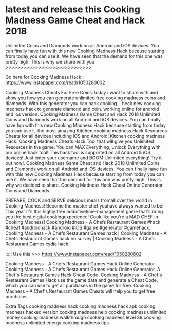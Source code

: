 <h1>latest and release this Cooking Madness Game Cheat and Hack 2018</h1> Unlimited Coins and Diamonds work on all Android and iOS devices. You can finally have fun with this new Cooking Madness Hack because starting from today you can use it. We have seen that the demand for this one was pretty high. This is why we share with you
>>>>>>>>>>>>>>>>>>>>>>>>>>>>>

Go here for Cooking Madness Hack :  https://www.instapaper.com/read/1050280602

>>>>>>>>>>>>>>>>>>>>>>>>>>>>>

Cooking Madness Cheats For Free Coins.Today i want to share with and show you how you can generate unlimited free cooking madness coins and diamonds. With this generator you can hack cooking...
heck new cooking madness hack to generate diamond and coin. working online for android and ios version. Cooking Madness Game Cheat and Hack 2018 Unlimited Coins and Diamonds work on all Android and iOS devices. You can finally have fun with this new Cooking Madness Hack because starting from today you can use it. the most amazing Kitchen cooking madness Hack Resources Cheats for all devices including iOS and Android! Kitchen cooking madness Hack. Cooking Madness Cheats Hack Tool that will give you Unlimited Resources in the game. You can MAX Everything, Unlock Everything with our online hack tool! This hack tool is supported on all Android & iOS devices! Just enter your username and BOOM Unlimited everything! Try it out now!. Cooking Madness Game Cheat and Hack 2018 Unlimited Coins and Diamonds work on all Android and iOS devices. You can finally have fun with this new Cooking Madness Hack because starting from today you can use it. We have seen that the demand for this one was pretty high. This is why we decided to share. Cooking Madness Hack Cheat Online Generator Coins and Diamonds.

PREPARE, COOK and SERVE delicious meals fromall over the world in Cooking Madness! Become the master chef youhave always wanted to be! This year it's this highly free addictivetime-management game that'll bring you the best digital cookingexperience! Cook like you're a MAD CHEF in Cooking Madness! Cooking Madness - A Chefs Restaurant Games #hack #cheat #androidhack #android #iOS #game #generator #gamehack. Cooking Madness - A Chefs Restaurant Games hack | Cooking Madness - A Chefs Restaurant Games hack no survey | Cooking Madness - A Chefs Restaurant Games cydia hack.

::::: Use this >>> https://www.instapaper.com/read/1050280602

Cooking Madness - A Chefs Restaurant Games Hack Online Generator Cooking Madness - A Chefs Restaurant Games Hack Online Generator. A Chef's Restaurant Games Hack Cheat Code. Cooking Madness – A Chef's Restaurant Games Hack use the game data and generate a Cheat Code, which you can use to get all purchases in the game for free. Cooking Madness – A Chef's Restaurant Games Cheats will help you to get free purchases 

Extra Tags
cooking madness hack
cooking madness hack apk
cooking madness hacked version
cooking madness help
cooking madness unlimited money
cooking madness walkthrough
cooking madness level 39
cooking madness unlimited energy
cooking madness tips

